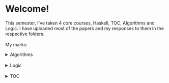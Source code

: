 <!-- @format -->

# Welcome!

This semester, I've taken 4 core courses, Haskell, TOC, Algorithms and Logic. I have uploaded most of the papers and my responses to them in the respective folders.
</br></br>
My marks:
</br>

<details> 
  <summary>Algorithms</summary></br>
   Quiz 1: 88/100
   </br></br>
   Quiz 2: 100/100
   </br></br>
   Midsem: 100/100
   </br>
</details>
</br>
<details> 
  <summary>Logic</summary></br>
   Quiz 1: 10/10
   </br></br>
   Midsem: 36/40
   </br></br>
   Quiz 2: 4.5/10
   </br></br>
   Finalsem: 27/40
   </br></br>
   Grade: 8/10
   </br>
</details>
</br>
<details> 
  <summary>TOC</summary></br>
   Quiz 1: 34/50
   </br></br>
   Midsem: 78/100
   </br></br>
   Quiz 2: 50/50
   </br></br>
   Finalsem: 74/100
   </br></br>
   Grade: 10/10
   </br>
</details>
